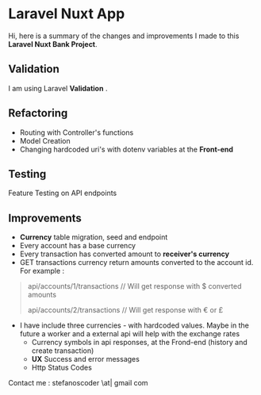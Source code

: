 # Laravel Nuxt App

Hi, here is a summary of the changes and improvements I made to this **Laravel Nuxt Bank Project**. 


## Validation

I am using Laravel **Validation** .

## Refactoring

- Routing with Controller's functions
- Model Creation 
- Changing hardcoded uri's with dotenv variables at the **Front-end**

## Testing

Feature Testing on API endpoints

## Improvements

- **Currency** table migration, seed and endpoint
- Every account has a base currency
- Every transaction has converted amount to **receiver's currency**
- GET transactions currency return amounts converted to the account id. For example :
> api/accounts/1/transactions	// Will get response with $ converted amounts
>
> api/accounts/2/transactions	// Will get response with € or £
- I have include three currencies - with hardcoded values. Maybe in the future a worker and a external api will help with the exchange rates
	- Currency symbols in api responses, at the Frond-end (history and create transaction)
	- **UX** Success and error messages
	-  Http Status Codes


Contact me : stefanoscoder \at| gmail com

